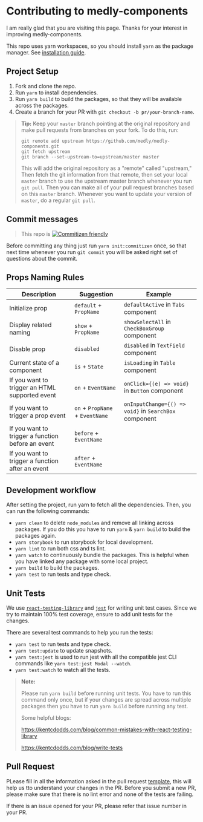# Contributing to medly-components

I am really glad that you are visiting this page. Thanks for your interest in improving medly-components.

This repo uses yarn workspaces, so you should install `yarn` as the package manager. See [installation guide](https://yarnpkg.com/en/docs/install).

## Project Setup

1. Fork and clone the repo.
2. Run `yarn` to install dependencies.
3. Run `yarn build` to build the packages, so that they will be available across the packages.
4. Create a branch for your PR with `git checkout -b pr/your-branch-name`.

> **Tip:** Keep your `master` branch pointing at the original repository and make pull requests from branches on your fork. To do this, run:
>
> ```properties
> git remote add upstream https://github.com/medly/medly-components.git
> git fetch upstream
> git branch --set-upstream-to=upstream/master master
> ```
>
> This will add the original repository as a "remote" called "upstream," Then fetch the git information from that remote, then set your local `master` branch to use the upstream master branch whenever you run `git pull`. Then you can make all of your pull request branches based on this `master` branch. Whenever you want to update your version of `master`, do a regular `git pull`.

## Commit messages

> This repo is [![Commitizen friendly](https://img.shields.io/badge/commitizen-friendly-brightgreen.svg)](http://commitizen.github.io/cz-cli/)

Before committing any thing just run `yarn init:commitizen` once, so that next time whenever you run `git commit` you will be asked right set of questions about the commit.

## Props Naming Rules

| Description                                       | Suggestion                      | Example                                               |
| ------------------------------------------------- | ------------------------------- | ----------------------------------------------------- |
| Initialize prop                                   | `default` + `PropName`          | `defaultActive` in `Tabs` component                   |
| Display related naming                            | `show` + `PropName`             | `showSelectAll` in `CheckBoxGroup` component          |
| Disable prop                                      | `disabled`                      | `disabled` in `TextField` component                   |
| Current state of a component                      | `is` + `State`                  | `isLoading` in `Table` component                      |
| If you want to trigger an HTML supported event    | `on` + `EventName`              | `onClick={(e) => void}` in `Button` component         |
| If you want to trigger a prop event               | `on` + `PropName` + `EventName` | `onInputChange={() => void}` in `SearchBox` component |
| If you want to trigger a function before an event | `before` + `EventName`          |                                                       |
| If you want to trigger a function after an event  | `after` + `EventName`           |                                                       |

## Development workflow

After setting the project, run yarn to fetch all the dependencies. Then, you can run the following commands:

- `yarn clean` to delete `node_modules` and remove all linking across packages. If you do this you have to run `yarn` & `yarn build` to build the packages again.
- `yarn storybook` to run storybook for local development.
- `yarn lint` to run both css and ts lint.
- `yarn watch` to continuously bundle the packages. This is helpful when you have linked any package with some local project.
- `yarn build` to build the packages.
- `yarn test` to run tests and type check.

## Unit Tests

We use [`react-testing-library`](https://testing-library.com/docs/react-testing-library/intro) and [`jest`](https://jestjs.io/) for writing unit test cases. Since we try to maintain 100% test coverage, ensure to add unit tests for the changes.

There are several test commands to help you run the tests:

- `yarn test` to run tests and type check.
- `yarn test:update` to update snapshots.
- `yarn test:jest` is used to run jest with all the compatible jest CLI commands like `yarn test:jest Modal --watch`.
- `yarn test:watch` to watch all the tests.

> **Note:**
>
> Please run `yarn build` before running unit tests. You have to run this command only once, but if your changes are spread across multiple packages then you have to run `yarn build` before running any test.
>
> Some helpful blogs:
>
> https://kentcdodds.com/blog/common-mistakes-with-react-testing-library
>
> https://kentcdodds.com/blog/write-tests

## Pull Request

PLease fill in all the information asked in the pull request [template](https://github.com/medly/medly-components/blob/master/.github/PULL_REQUEST_TEMPLATE.md), this will help us tto understand your changes in the PR. Before you submit a new PR, please make sure that there is no lint error and none of the tests are failing.

If there is an issue opened for your PR, please refer that issue number in your PR.
